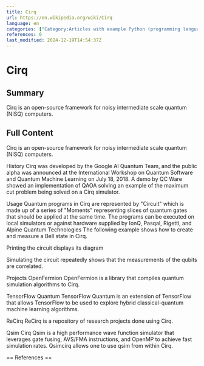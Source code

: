 ```yaml
---
title: Cirq
url: https://en.wikipedia.org/wiki/Cirq
language: en
categories: ["Category:Articles with example Python (programming language) code", "Category:Articles with short description", "Category:Quantum programming", "Category:Short description is different from Wikidata"]
references: 0
last_modified: 2024-12-19T14:54:37Z
---
```


# Cirq

## Summary

Cirq is an open-source framework for noisy intermediate scale quantum (NISQ) computers.

## Full Content

Cirq is an open-source framework for noisy intermediate scale quantum (NISQ) computers.

History
Cirq was developed by the Google AI Quantum Team, and the public alpha was announced at the International Workshop on Quantum Software and Quantum Machine Learning on July 18, 2018.  A demo by QC Ware showed an implementation of QAOA solving an example of the maximum cut problem being solved on a Cirq simulator.

Usage
Quantum programs in Cirq are represented by "Circuit" which is made up of a series of "Moments" representing slices of quantum gates that should be applied at the same time. The programs can be executed on local simulators or against hardware supplied by IonQ, Pasqal, Rigetti, and Alpine Quantum Technologies
The following example shows how to create and measure a Bell state in Cirq.

Printing the circuit displays its diagram

Simulating the circuit repeatedly shows that the measurements of the qubits are correlated.

Projects
OpenFermion
OpenFermion is a library that compiles quantum simulation algorithms to Cirq.

TensorFlow Quantum
TensorFlow Quantum is an extension of TensorFlow that allows TensorFlow to be used to explore hybrid classical-quantum machine learning algorithms.

ReCirq
ReCirq is a repository of research projects done using Cirq.

Qsim Cirq
Qsim is a high performance wave function simulator that leverages gate fusing, AVS/FMA instructions, and OpenMP to achieve fast simulation rates. Qsimcirq allows one to use qsim from within Cirq.


== References ==
